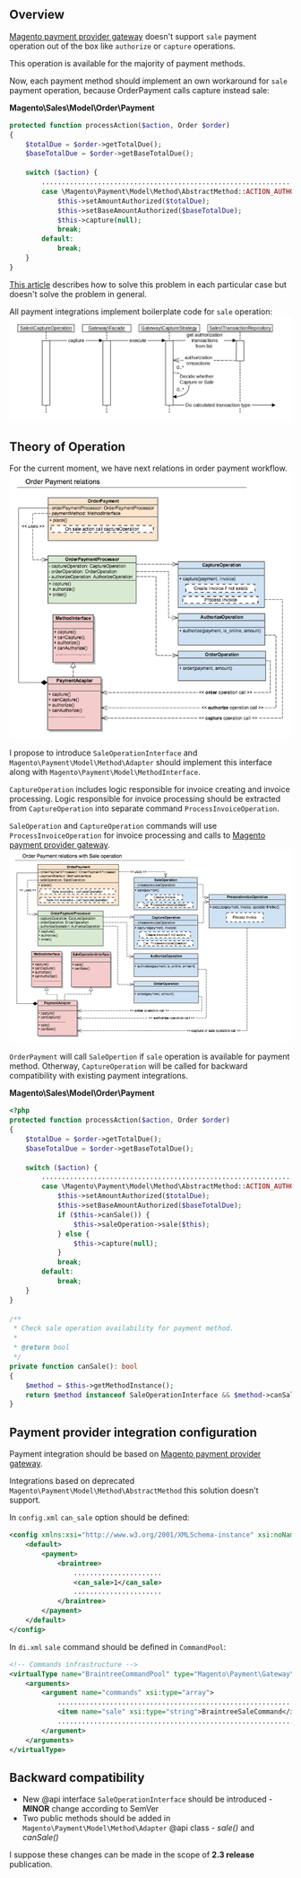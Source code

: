 ## Overview
[Magento payment provider gateway](https://devdocs.magento.com/guides/v2.2/payments-integrations/bk-payments-integrations.html) doesn't support `sale` payment operation out of the box like `authorize` or `capture` operations.

This operation is available for the majority of payment methods.

Now, each payment method should implement an own workaround for `sale` payment operation, because OrderPayment calls capture instead sale:

**Magento\Sales\Model\Order\Payment**
```php
protected function processAction($action, Order $order)
{
    $totalDue = $order->getTotalDue();
    $baseTotalDue = $order->getBaseTotalDue();
 
    switch ($action) {
        ............................................................................
        case \Magento\Payment\Model\Method\AbstractMethod::ACTION_AUTHORIZE_CAPTURE:
            $this->setAmountAuthorized($totalDue);
            $this->setBaseAmountAuthorized($baseTotalDue);
            $this->capture(null);
            break;
        default:
            break;
    }
}
```
[This article](https://community.magento.com/t5/Magento-DevBlog/The-Magento-Sale-Payment-Operation/ba-p/67251) describes how to solve this problem in each particular case but doesn't solve the problem in general.

All payment integrations implement boilerplate code for `sale` operation:
![](sale_payment_operation_img/sale_operation_flow.png)

## Theory of Operation
For the current moment, we have next relations in order payment workflow.
![](sale_payment_operation_img/order_payment_current.png)

I propose to introduce `SaleOperationInterface` and `Magento\Payment\Model\Method\Adapter` should implement this interface along with `Magento\Payment\Model\MethodInterface`.

`CaptureOperation` includes logic responsible for invoice creating and invoice processing.
Logic responsible for invoice processing should be extracted from `CaptureOperation` into separate command `ProcessInvoiceOperation`.

`SaleOperation` and `CaptureOperation` commands will use `ProcessInvoiceOperation` for invoice processing and calls to [Magento payment provider gateway](https://devdocs.magento.com/guides/v2.2/payments-integrations/bk-payments-integrations.html).
![](sale_payment_operation_img/order_payment_new.png)

`OrderPayment` will call `SaleOpertion` if `sale` operation is available for payment method. Otherway, `CaptureOperation` will be called for backward compatibility with existing payment integrations.

**Magento\Sales\Model\Order\Payment**
```php
<?php
protected function processAction($action, Order $order)
{
    $totalDue = $order->getTotalDue();
    $baseTotalDue = $order->getBaseTotalDue();
    
    switch ($action) {
        ............................................................................
        case \Magento\Payment\Model\Method\AbstractMethod::ACTION_AUTHORIZE_CAPTURE:
            $this->setAmountAuthorized($totalDue);
            $this->setBaseAmountAuthorized($baseTotalDue);
            if ($this->canSale()) {
                $this->saleOperation->sale($this);
            } else {
                $this->capture(null);
            }
            break;
        default:
            break;
    }
}
 
/**
 * Check sale operation availability for payment method.
 *
 * @return bool
 */
private function canSale(): bool
{
    $method = $this->getMethodInstance();
    return $method instanceof SaleOperationInterface && $method->canSale();
}
```

## Payment provider integration configuration
Payment integration should be based on [Magento payment provider gateway](https://devdocs.magento.com/guides/v2.2/payments-integrations/bk-payments-integrations.html).

Integrations based on deprecated `Magento\Payment\Model\Method\AbstractMethod` this solution doesn't support.

In `config.xml` `can_sale`  option should be defined:

```xml
<config xmlns:xsi="http://www.w3.org/2001/XMLSchema-instance" xsi:noNamespaceSchemaLocation="urn:magento:module:Magento_Store:etc/config.xsd">
    <default>
        <payment>
            <braintree>
                ......................
                <can_sale>1</can_sale>
                ......................
            </braintree>
        </payment>
    </default>
</config>
```
In `di.xml` `sale` command should be defined in `CommandPool`:
```xml
<!-- Commands infrastructure -->
<virtualType name="BraintreeCommandPool" type="Magento\Payment\Gateway\Command\CommandPool">
    <arguments>
        <argument name="commands" xsi:type="array">
            ...............................................................
            <item name="sale" xsi:type="string">BraintreeSaleCommand</item>
            ...............................................................
        </argument>
    </arguments>
</virtualType>
```

## Backward compatibility
 - New @api interface `SaleOperationInterface` should be introduced - **MINOR** change according to SemVer
 - Two public methods should be added in `Magento\Payment\Model\Method\Adapter` @api class - *sale()* and *canSale()*

I suppose these changes can be made in the scope of **2.3 release** publication.
